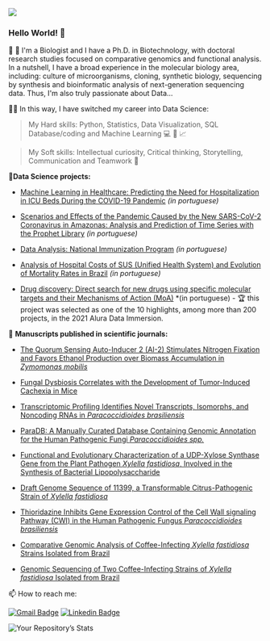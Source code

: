 ![](https://komarev.com/ghpvc/?username=vqrca)

### Hello World! 👋

:dna: :petri_dish: I'm a Biologist and I have a Ph.D. in Biotechnology, with doctoral research studies focused on comparative genomics and functional analysis. 
In a nutshell, I have a broad experience in the molecular biology area, including: culture of microorganisms, cloning, synthetic biology, sequencing by synthesis and 
bioinformatic analysis of next-generation sequencing data. Thus, I'm also truly passionate about Data...

:woman_technologist: In this way, I have switched my career into Data Science:

  > My Hard skills: Python, Statistics, Data Visualization, SQL Database/coding and Machine Learning :computer: :snake: :chart_with_upwards_trend:

  > My Soft skills: Intellectual curiosity, Critical thinking, Storytelling, Communication and Teamwork :thought_balloon: 

🎲**Data Science projects:**
- [Machine Learning in Healthcare: Predicting the Need for Hospitalization in ICU Beds During the COVID-19 Pandemic](https://github.com/vqrca/bootcamp_alura_projeto_final) *(in portuguese)*

- [Scenarios and Effects of the Pandemic Caused by the New SARS-CoV-2 Coronavirus in Amazonas: Analysis and Prediction of Time Series with the Prophet Library](https://github.com/vqrca/bootcamp_alura_projeto_3) *(in portuguese)*

- [Data Analysis: National Immunization Program](https://github.com/vqrca/bootcamp_alura_projeto_2) *(in portuguese)*

- [Analysis of Hospital Costs of SUS (Unified Health System) and Evolution of Mortality Rates in Brazil](https://github.com/vqrca/bootcamp_alura_projeto_1) *(in portuguese)*

- [Drug discovery: Direct search for new drugs using specific molecular targets and their Mechanisms of Action (MoA)](https://github.com/vqrca/imersao-dados-desafio-final) *(in portuguese) - 🏆 this project was selected as one of the 10 highlights, among more than 200 projects, in the 2021 Alura Data Immersion.
  
  
 🚀 **Manuscripts published in scientific journals:**
  
 - [The Quorum Sensing Auto-Inducer 2 (AI-2) Stimulates Nitrogen Fixation and Favors Ethanol Production over Biomass Accumulation in *Zymomonas mobilis*](https://www.mdpi.com/1422-0067/22/11/5628)
  
 - [Fungal Dysbiosis Correlates with the Development of Tumor-Induced Cachexia in Mice](https://www.mdpi.com/2309-608X/6/4/364)
  
 - [Transcriptomic Profiling Identifies Novel Transcripts, Isomorphs, and Noncoding RNAs in *Paracoccidioides brasiliensis*](https://academic.oup.com/mmy/article-abstract/doi/10.1093/mmy/myaa062/5874572?redirectedFrom=fulltext)

- [ParaDB: A Manually Curated Database Containing Genomic Annotation for the Human Pathogenic Fungi *Paracoccidioides spp.*](https://journals.plos.org/plosntds/article?id=10.1371/journal.pntd.0007576)
  
 - [Functional and Evolutionary Characterization of a UDP-Xylose Synthase Gene from the Plant Pathogen *Xylella fastidiosa*, Involved in the Synthesis of Bacterial Lipopolysaccharide](https://pubs.acs.org/doi/10.1021/acs.biochem.6b00886)
  
- [Draft Genome Sequence of 11399, a Transformable Citrus-Pathogenic Strain of *Xylella fastidiosa*](https://journals.asm.org/doi/10.1128/genomeA.01124-16)
  
- [Thioridazine Inhibits Gene Expression Control of the Cell Wall signaling Pathway (CWI) in the Human Pathogenic Fungus *Paracoccidioides brasiliensis*](https://link.springer.com/article/10.1007/s00438-016-1184-1)
  
- [Comparative Genomic Analysis of Coffee-Infecting *Xylella fastidiosa* Strains Isolated from Brazil](https://www.microbiologyresearch.org/content/journal/micro/10.1099/mic.0.000068)
  
- [Genomic Sequencing of Two Coffee-Infecting Strains of *Xylella fastidiosa* Isolated from Brazil](https://journals.asm.org/doi/10.1128/genomeA.01190-13)

📫 How to reach me:

[![Gmail Badge](https://img.shields.io/badge/-valquiria.c.alencar@gmail.com-6633cc?style=flat-square&logo=Gmail&logoColor=white&link=mailto:valquiria.c.alencar@gmail.com)](mailto:valquiria.c.alencar@gmail.com)
[![Linkedin Badge](https://img.shields.io/badge/-Valquíria_Alencar-6633cc?style=flat-square&logo=Linkedin&logoColor=white&link=https://www.linkedin.com/in/valquiria-alencar/)](https://www.linkedin.com/in/valquiria-alencar/) 


![Your Repository’s Stats](https://github-readme-stats.vercel.app/api?username=vqrca&show_icons=true)

<!--
**vqrca/vqrca** is a ✨ _special_ ✨ repository because its `README.md` (this file) appears on your GitHub profile.

Here are some ideas to get you started:

- 🔭 I’m currently working on ...
- 🌱 I’m currently learning ...
- 👯 I’m looking to collaborate on ...
- 🤔 I’m looking for help with ...
- 💬 Ask me about ...
- 📫 How to reach me: ...
- 😄 Pronouns: ...
- ⚡ Fun fact: ...
-->

